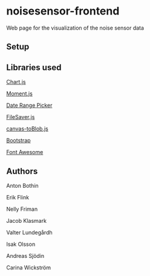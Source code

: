 # noisesensor-frontend
Web page for the visualization of the noise sensor data

## Setup


## Libraries used
[Chart.js](https://chartjs.org)


[Moment.js](https://momentjs.com)

[Date Range Picker](http://daterangepicker.com)

[FileSaver.js](https://github.com/eligrey/FileSaver.js/)

[canvas-toBlob.js](https://github.com/eligrey/canvas-toBlob.js/)

[Bootstrap](https://bootstrap.com)

[Font Awesome](https://fontawesome.com/)

## Authors
Anton Bothin

Erik Flink

Nelly Friman

Jacob Klasmark

Valter Lundegårdh

Isak Olsson

Andreas Sjödin

Carina Wickström

